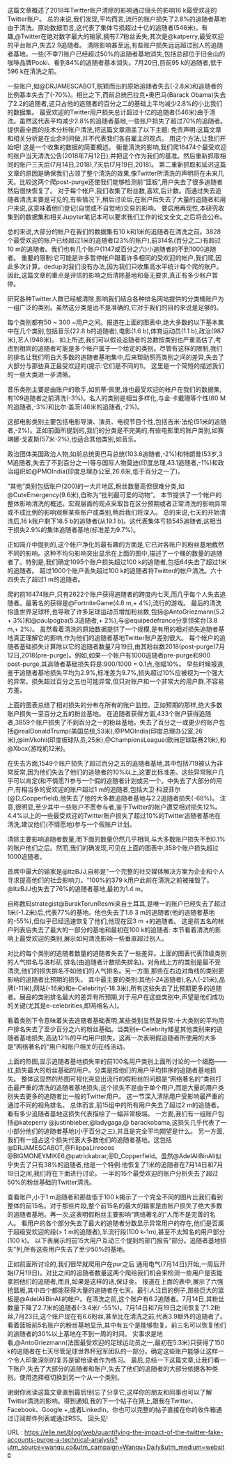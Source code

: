 这篇文章概述了2018年Twitter账户清除的影响通过镜头的影响16 k最受欢迎的Twitter账户。 
 总的来说,我们发现,平均而言,流行的账户损失了2.8%的追随者基地由于清洗。原始数据而言,这代表了集体亏损超过十亿的追随者(546米)。有趣,@Twitter在绝对数字最大的输家,拥有7.7粉丝丢失,其次是@katperry,最受欢迎的平台账户,失去2.9追随者。 
 清除影响甚至远,有些账户损失远远超过别人的追随者基地。一些(不幸?)账户已经超过50%的追随者基地消失,包括总部位于旧金山的咖啡品牌Pooki、看到84%的追随者基本消失。7月20日,目前95 k的追随者,低于596 k在清洗之前。 
  
 一些账户,如@DRJAMESCABOT,脱颖而出的原始追随者失去(-2.8米)和追随者的比例基本失去了(-70%)。相比之下,而前总统巴拉克•奥巴马(Barack Obama)失去了2.2的追随者,这只占他的追随者的百分之二的基础上平均减少2.8%的小比我们的数据集。 
 最受欢迎的Twitter用户损失总计超过十亿的追随者(546米)由于清洗。虽然这代表平均减少2.8%的追随者基地,一些账户损失了超过70%的追随者。 
 提供最全面的技术分析账户清洗,把这篇文章涵盖了以下主题: 
 免责声明:这篇文章和相关分析是在业余时间做,并不代表我们各自雇主的观点。 
 用这个方法,让我们开始吧! 
 这是一个收集的数据的简要概述。 
 衡量清洗的影响,我们爬16474个最受欢迎的账户当天清洗公告(2018年7月12日),并把这个作为我们的基准。然后重新抓取相同的账户三天后(7月14日,2018),7天后(7月19日,2018)。 
 第二重新抓取和延迟这篇文章的原因是确保我们占领了整个清洗的效果,像Twitter所清洗的声明将在未来几天。比较这两个爬post-purge还使我们能够检测前“篮板”,用户失去了很多追随者然后很快恢复了。 
 对于每个帐户,我们收集了粉丝数,喜欢,后计数。而通过失去追随者清洗主要是可见的,有些情况下,稍后讨论后,在账户后失去了大量的追随者和用户来说,这意味着他们登记(自觉或不自觉地)交易的影响。 
 要启用再现性,本研究收集到的数据集和相关Jupyter笔记本可以要求我们工作的论文全文,之后将会公布。 
  
 总的来说,大部分的帐户在我们的数据集有10 k和1米的追随者在清洗之前。3828个最受欢迎的账户已经超过1米的追随者(23%的账户),前314名(百分之二)有超过10 m的追随者。我们也有几个账户(1147或百分之六)小追随者的不到1000追随者。 
 重要的限制:它可能是许多暂停帐户跟着许多相同的受欢迎的帐户,我们爬,因此多次计算。dedup对我们没有办法,因为我们只收集高水平统计每个爬的账户。因此,这篇文章的重点是评估的影响之后清除基地和毫无要求,真正有多少帐户暂停。 
  
 研究各种Twitter人群已经被清除,影响我们结合各种排名网站提供的分类桶账户为一组广泛的类别。虽然这分类是远不是准确的,它对于我们的目的来说是足够的。 
  
 每个类别都有50 ~ 300 ~用户之间。报道在上面的图表中,绝大多数的以下基本集中在几个类别,包括音乐(22.8 b的追随者),电影(1.6 b),体育运动员(1.1 b),政治(987米),艺人(948米)。 
 如上所述,我们可以假设追随者的总数按类别也严重高估了,考虑到相同的追随者可能是多个帐户属于一个给定的类别。尽管有这样的限制,我们的排名让我们明白大多数的追随者基地集中,后来帮助照亮类别之间的差异,失去了大部分与那些真正最受欢迎的(提示:它们是不同的!)。 
 这里是一个简短的描述我们的一些大类进一步清晰。 
  
 音乐类别主要是由账户的歌手,如凯蒂·佩里,谁也最受欢迎的帐户在我们的数据集,有109追随者之前清洗(-3%)。名人的类别是相当多样化,与金·卡戴珊等个性(60 M的追随者,-3%)和比尔·盖茨(46米的追随者,-2%)。 
  
 这部电影类别主要包括电影导演、演员、电视节目个性,包括吉米·法伦(51米的追随者,-2%)。正如前面所提到的,我们的分类是不完美的,有些电影里的账户类别,如赛琳娜·戈麦斯(57米-2%),也适合其他类别,如音乐。 
  
 政治团体美国政治人物,如前总统奥巴马总统(103.6追随者,-2%)和特朗普(53岁,3 M追随者,失去了不到百分之一)等与国际人物莫迪(印度总理,43.1追随者,-1%)和政治组织如@PMOIndia(印度总理办公室,26.6米,低于百分之一了)。 
  
 “其他”类别包括账户(200)的一大片地区,粉丝数量高但很难分类,如@CuteEmergency(9.6米),自称为“批判最可爱的动物”。 
 本节提供了一个帐户的整体影响清洗的概述。宏观层面的观点采取旨在区分预期或者正常清洗的影响异常或不成比例的影响观察某些账户或类别,稍后我们将深入。 
 总的来说,七天的开始清洗后,16 k账户剩下18.5 b的追随者(从19.1 b)。这代表集体亏损545追随者,这相当于损失2.9%的集体追随者基地(标准差为9.7%)。 
  
 正如简介中提到的,这个帐户净化的最有趣的方面是,它已对各账户的粉丝基地截然不同的影响。这种不均匀影响突出显示在上面的图中,描述了一个桶的数量的追随者了。特别是,我们确定1095个账户损失超过100 k的追随者,包括64失去了超过1米的追随者。 
 超过1000个账户丢失超过100 k的追随者将Twitter的帐户清洗。六十四失去了超过1 m的追随者。 
  
 爬的前16474账户,只有2622个账户获得追随者的跨度内七天,而几乎每个人失去追随者。最著名的获得是@FortniteGame(4.8 m,+ 4%),流行的游戏。 
 最后的清洗恰逢世界足球杯,也导致了许多足球运动员增加粉丝数,包括@AntoGriezmann(5.2 + 3%)和@paulpogba(5.3追随者,+ 
 2%),与@equipedefrance分享领奖台(3.8 m,+ 2%)。 
 虽然看着清洗的原始数据提供了一个规模,是有用的相对损失追随者基地真正理解它的影响,作为他们的追随者基地Twitter账户差别很大。 
 每个帐户的追随者基础损失计算除以它的追随者数量7月19日,由其粉丝数2018(post-purge)7月12日,2018(pre-purge)。例如,如果一个帐户有1000追随者pre-purge和900 post-purge,其追随者基础损失将是:900/1000 = 0.1点,涨幅10%。 
 早些时候报道,鉴于追随者基地损失平均为2.9%,标准差为9.7%,损失超过10%应被视为一个强大的异常。损失超过百分之五也可能异常,但只对账户和一个非常大的用户群,不容易方差。 
  
 上面的图表总结了相对损失的分布在所有的账户监控。正如预期的那样,绝大多数账户损失一至百分之五的粉丝基地。 
 在追随者获得方面,433个账户获得追随者,3859个账户损失了不到百分之一的粉丝基地。失去了百分之一或更少的账户包括@realDonaldTrump(美国总统,53米),@PMOIndia(印度总理办公室,26米),@imVkohli(印度板球队员,25米),@ChampionsLeague(欧洲足球联赛21米),和@Xbox(游戏机12米)。 
  
 在失去方面,1549个账户损失了超过百分之五的追随者基地,其中包括719被认为非常反常,因为他们失去了他们的追随者的10%以上,这要比标准差。这些异常账户几乎可以肯定(和不情愿?)参与一个假的追随者计划或另一个。中失去了大部分的用户,有相当多的受欢迎的账户超过1 m的追随者,包括大卫·科波菲尔(@D_Copperfield),他失去了他的大多数追随者基地与2.2追随者损失(-68%)。 
 注意,很明显,至少其中一些账户不愿参与者,鉴于Twitter的帐户遭受相对损失12%。 
 4.4%以上的一些最受欢迎的Twitter账户损失了超过10%的Twitter追随者基地在清洗,建议他们(不情愿地)参与一个假账户计划。 
  
 清除主要影响追随者数量,而下面的数量仍然几乎相同,与大多数账户损失不到0.1%的账户他们之后。然而,我们的确发现,可见在上面的图表中,358个账户损失超过1000追随者。 
  
 首席中最大的输家是@ItzBJJ,自称是“一个完整的社交媒体解决方案为企业和个人寻求提高他们的社会影响力。“100%的379 k用户此前在清洗之前被摧毁了。@ItzBJJ也失去了76%的追随者基地,最初为1.4 m。 
  
 自称数码strategist@BurakTorunResmi来自土耳其,是唯一的账户已经失去了超过1米(-1.2米)后,代表77%的基地。他也失去了1.6 3 m的追随者(他的追随者基地的-55%),但似乎已经迅速恢复了他们,他现在回3 m +的追随者。 
 这是前五名的帐户列表后失去了最大的一部分的基地和最初在100 k的追随者: 
 本节看着清洗的影响上最受欢迎的类别,展示如何清洗影响一些垂直超过别人。 
  
 对比的每个类别的追随者数量的追随者失去了一些差异。上面的图表代表顶级类别的人气排名与洛杉矶 
 排名(由追随者计数损失排名)。对角线上方的类别是最不受清洗,他们的损失排名不如他们的人气排名。另一方面,那些在右边对角线的类别更影响的追随者比预期的损失。 
 其中最主要的类别:其他(-24追随者),名人(-21米),品牌(-11米),网站(-16米)和e-Celebrity(-18.3米),所有这些失去了比预期更多的追随者。展品的类别排名最大的差异有所预期,对于用户在这些类别中,声望是他们成功的关键(尤其是e-celebrities,即网络名人)。 
  
 看着类别下令意味着失去追随者基础表明,某些类别显然是异常:十大类别的平均用户排名失去了至少百分之六的粉丝基础。当类别e-Celebrity矮星其他类别来的追随者基地损失,高达12%的平均用户损失。这再一次表明假追随者所使用的大多是“网络著名的“用户和账户相关的在线活动。 
  
 上面的热图,显示追随者基地损失率的前100名用户类别上面所讨论的一个细胞——红,损失最大的粉丝基础的用户。分类是按他们的用户平均排序的追随者基地损失。 
 整体这显然的热图可视化突显出流行的假粉丝的问题是“网络著名的“类别打击最严重的清洗的追随者基地损失,这个损失不是由于单个用户,而是大量的用户类别失去更多的追随者比一般的Twitter用户。 
 这一节深入清除用户受影响最严重的通过不同的视角排名。 
 总体而言,前15组中的所有用户失去了超过2 m的追随者。看有多少追随者基地这损失代表描绘了一幅非常极端。 
 一方面,我们有一组账户包括@kateperry @justinbieber,@ladygaga,@ barackobama,这损失几乎代表了一小部分他们的追随者基地(小于百分之三),并且是完全平均期望是什么。 
 另一方面,我们有一组占这个损失代表大多数他们的追随者基地。这包括@DRJAMESCABOT,@FilippaLinrooos @BIGMONEYMIKE6,@patrickabrar,@D_Copperfield。虽然@AdelAliBinAli似乎失去了只有38%的追随者,他是一个特例:他恢复了1米的追随者在7月14日和7月19日之间,我们将在下面进行讨论。 
 一半的15个最受欢迎的账户分析失去了超过50%的粉丝基础的Twitter清洗。 
  
 查看账户,小于1 m追随者和那些低于100 k揭示了一个完全不同的图片比我们看到整体的前15名。对于那些片段,整个前15名的最大的输家是由账户损失了绝大多数的追随者基地。再一次,这表明假粉丝主要影响“网络著名的“人而不是完善的名人。 
 看用户的各个部分失去了最大的追随者分数显示异常用户的存在,他们是否属于超级受欢迎的段(> 1 m的追随者),半流行段(100 k-1m),甚至不太知名的用户部分(100 k)。 
 以下表展示的前15大用户互动三个提到的部门报告”部分。追随者基地损失”列,所有这些用户失去了至少50%的基地。 
  
 正如前面所讨论的,我们很早就爬用户在pur之后 
 通用电气(7月14日)开始,一周后开始(7月19日)。对比之间的追随者数量这两个爬给我们机会来检测一些用户是否能拿回他们的追随者,而且,如果是这样的话,保证金。 
 报道在上面的表中,展示了六强抢篮板,其中四个都能获得大量的追随者在七天。最引人注目的例子,那些巨大的篮板是@AdelAliBinAli的帐户。在清洗之前,这个账户有6.2追随者。7月14日,其粉丝数量下降了2.7米的追随者(-3.4米/ -55%)。7月14日和7月19日之间恢复了1.2粉丝,7月23日,这个账户现在有6.6粉丝,甚至比在清洗之前,代表3.9额外的追随者了。 
 看着篮板前5名账户的粉丝基地显示,其中有五个是能够恢复。前三名可以恢复他们的追随者的30%以上基地在不到一周的时间。 
 实事求是地看,@AntoGriezmann(法国最受欢迎的足球运动员之一,最初在5.3米)只获得了150 k的追随者在七天尽管足球世界杯冠军团队的一部分。确定这些账户能够让这样一个令人印象深刻的复苏是留给读者作为练习。 
 最后,总结一下这篇文章,让我们看一下账户,失去了大部分的追随者和账户,失去了他们的追随者的大部分依据各种类别。使用选择框切换到另一个从一个类别。 
  
 谢谢你阅读这篇文章直到最后!别忘了分享它,这样你的朋友和同事也可以了解Twitter清洗的影响。得到通知,我的下一个帖子在网上,跟我在Twitter、Facebook、Google +,或者LinkedIn。你也可以完整的帖子直接在你的收件箱通过订阅邮件列表或通过RSS。 
 回头见! 
  
   
  URL : https://elie.net/blog/web/quantifying-the-impact-of-the-twitter-fake-accounts-purge-a-technical-analysis?utm_source=wanqu.co&utm_campaign=Wanqu+Daily&utm_medium=website